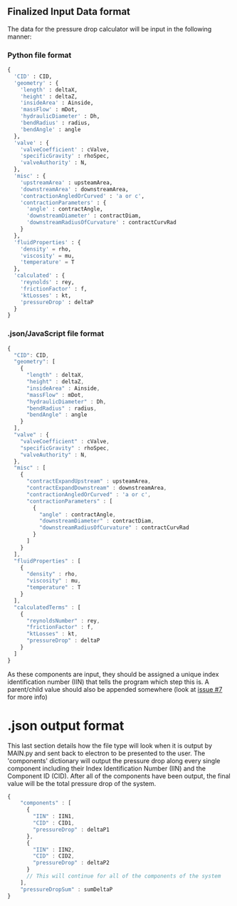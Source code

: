 ## Finalized Input Data format

The data for the pressure drop calculator will be input in the following manner:


### Python file format
```python
{
  'CID' : CID,
  'geometry' : {
    'length' : deltaX,
	'height' : deltaZ,
	'insideArea' : Ainside,
	'massFlow' : mDot,
	'hydraulicDiameter' : Dh,
	'bendRadius' : radius,
	'bendAngle' : angle
  },
  'valve' : {
    'valveCoefficient' : cValve,
	'specificGravity' : rhoSpec,
	'valveAuthority' : N,
  },
  'misc' : {
    'upstreamArea' : upsteamArea,
	'downstreamArea' : downstreamArea,
	'contractionAngledOrCurved' : 'a or c',
	'contractionParameters' : {
	  'angle' : contractAngle,
	  'downstreamDiameter' : contractDiam,
	  'downstreamRadiusOfCurvature' : contractCurvRad
    }
  },
  'fluidProperties' : {
    'density' = rho,
	'viscosity' = mu,
	'temperature' = T
  },
  'calculated' : {
    'reynolds' : rey,
	'frictionFactor' : f,
	'ktLosses' : kt,
	'pressureDrop' : deltaP
  }
}
```

### .json/JavaScript file format
```javascript
{
  "CID": CID,
  "geometry": [
    {
      "length" : deltaX,
      "height" : deltaZ,
	  "insideArea" : Ainside,
	  "massFlow" : mDot,
	  "hydraulicDiameter" : Dh,
      "bendRadius" : radius,
      "bendAngle" : angle
    }
  ],
  "valve" : {
    "valveCoefficient" : cValve,
	"specificGravity" : rhoSpec,
	"valveAuthority" : N,
  },
  "misc" : [
    {
      "contractExpandUpstream" : upsteamArea,
      "contractExpandDownstream" : downstreamArea,
      "contractionAngledOrCurved" : 'a or c',
      "contractionParameters" : [
        {
          "angle" : contractAngle,
          "downstreamDiameter" : contractDiam,
          "downstreamRadiusOfCurvature" : contractCurvRad
        }
      ]
    }
  ],
  "fluidProperties" : [
    {
      "density" : rho,
      "viscosity" : mu,
      "temperature" : T
    }
  ],
  "calculatedTerms" : [
    {
      "reynoldsNumber" : rey,
      "frictionFactor" : f,
      "ktLosses" : kt,
      "pressureDrop" : deltaP
    }
  ]
}
```

As these components are input, they should be assigned a unique index identification number (IIN) that tells the program which step this is. A parent/child value should also be appended somewhere (look at [issue #7](https://github.com/louvill/AAE535dPCalc/issues/7) for more info)

# .json output format
This last section details how the file type will look when it is output by MAIN.py and sent back to electron to be presented to the user. The 'components' dictionary will output the pressure drop along every single component including their Index Identification Number (IIN) and the Component ID (CID). After all of the components have been output, the final value will be the total pressure drop of the system.

```javascript
{
	"components" : [
	  {
	    "IIN" : IIN1,
		"CID" : CID1,
		"pressureDrop" : deltaP1
	  },
	  {
	    "IIN" : IIN2,
		"CID" : CID2,
		"pressureDrop" : deltaP2
	  }
	  // This will continue for all of the components of the system
	],
	"pressureDropSum" : sumDeltaP
}
```
